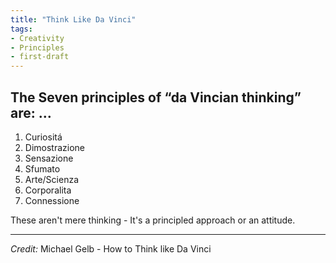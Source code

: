 ```yaml
---
title: "Think Like Da Vinci"
tags:
- Creativity
- Principles
- first-draft
---
```


## The Seven principles of “da Vincian thinking” are: …

1.  Curiositá
2.  Dimostrazione
3.  Sensazione
4.  Sfumato
5.  Arte/Scienza
6.  Corporalita
7.  Connessione

These aren't mere thinking - It's a principled approach or an attitude.
___
*Credit:* Michael Gelb - How to Think like Da Vinci